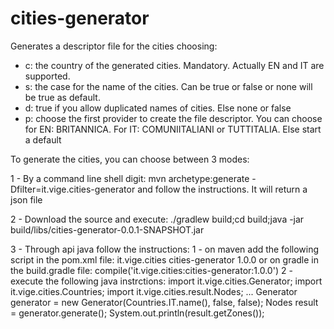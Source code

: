 # cities-generator
Generates a descriptor file for the cities choosing:

- c: the country of the generated cities. Mandatory. Actually EN and IT are supported.
- s: the case for the name of the cities. Can be true or false or none will be true as default.
- d: true if you allow duplicated names of cities. Else none or false
- p: choose the first provider to create the file descriptor. You can choose for EN: BRITANNICA. For IT: COMUNIITALIANI or TUTTITALIA. Else start a default

To generate the cities, you can choose between 3 modes:

1 - By a command line shell digit: mvn archetype:generate -Dfilter=it.vige.cities-generator and follow the instructions. It will return a json file

2 - Download the source and execute: ./gradlew build;cd build;java -jar build/libs/cities-generator-0.0.1-SNAPSHOT.jar

3 - Through api java follow the instructions:
	1 - on maven add the following script in the pom.xml file:
			<dependency>
				<groupId>it.vige.cities</groupId>
				<artifactId>cities-generator</artifactId>
				<version>1.0.0</version>
			</dependency>
		or on gradle in the build.gradle file:
		    compile('it.vige.cities:cities-generator:1.0.0')
	2 - execute the following java instrctions:
		import it.vige.cities.Generator;
		import it.vige.cities.Countries;
		import it.vige.cities.result.Nodes;
		...
		Generator generator = new Generator(Countries.IT.name(), false, false);
		Nodes result = generator.generate();
		System.out.println(result.getZones());
